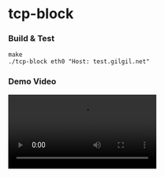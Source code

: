 tcp-block
===

### Build & Test
```
make
./tcp-block eth0 "Host: test.gilgil.net"
```

### Demo Video
![](tcp-block-demo.mp4)

